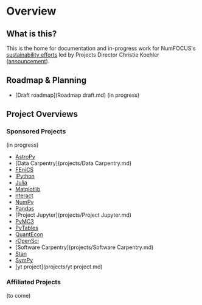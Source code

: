 # Overview

## What is this?

This is the home for documentation and in-progress work for NumFOCUS's [sustainability efforts](http://www.numfocus.org/blog/numfocus-receives-grant-for-project-sustainability) led by Projects Director Christie Koehler ([announcement](http://www.numfocus.org/blog/welcome-christie-koehler-numfocus-projects-director)).

## Roadmap & Planning

- [Draft roadmap](Roadmap draft.md) (in progress)

## Project Overviews

### Sponsored Projects

(in progress)

- [AstroPy](projects/AstroPy.md)
- [Data Carpentry](projects/Data Carpentry.md)
- [FEniCS](projects/FEniCS.md)
- [IPython](projects/IPython.md)
- [Julia](projects/Julia.md)
- [Matplotlib](projects/Matplotlib.md)
- [nteract](projects/nteract.md)
- [NumPy](projects/NumPy.md)
- [Pandas](projects/Pandas.md)
- [Project Jupyter](projects/Project Jupyter.md)
- [PyMC3](projects/PyMC3.md)
- [PyTables](projects/PyTables.md)
- [QuantEcon](projects/QuantEcon.md)
- [rOpenSci](projects/rOpenSci.md)
- [Software Carpentry](projects/Software Carpentry.md)
- [Stan](projects/Stan.md)
- [SymPy](projects/SymPy.md)
- [yt project](projects/yt project.md)

### Affiliated Projects

(to come)
